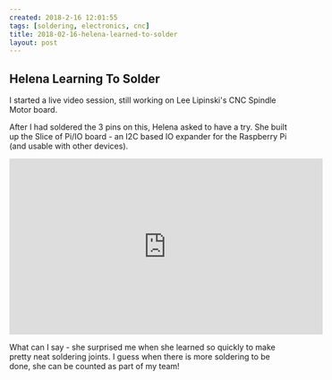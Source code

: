 ```yaml
---
created: 2018-2-16 12:01:55
tags: [soldering, electronics, cnc]
title: 2018-02-16-helena-learned-to-solder
layout: post
---
```

## Helena Learning To Solder

I started a live video session, still working on Lee Lipinski's CNC Spindle Motor board.

After I had soldered the 3 pins on this, Helena asked to have a try. She built up the Slice of Pi/IO board - an I2C based IO expander for the Raspberry Pi (and usable with other devices).

<div class="embed-responsive embed-responsive-16by9">
<iframe width="560" height="315" src="https://www.youtube.com/embed/pRF0kzrXNXM" frameborder="0" allowfullscreen="True"></iframe>
</div>

What can I say - she surprised me when she learned so quickly to make pretty neat soldering joints. I guess when there is more soldering to be done, she can be counted as part of my team!
